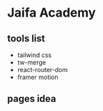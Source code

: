 # Jaifa Academy

## tools list

- tailwind css
- tw-merge
- react-router-dom
- framer motion

## pages idea
